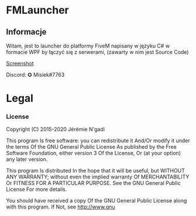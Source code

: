 # FMLauncher

## Informacje
Witam, jest to launcher do platformy FiveM napisany w języku C# w formacie WPF by łączyć się z serwerami, (zawarty w nim jest Source Code)

[Screenshot](https://imgur.com/4b48SAC)

Discord: ✪ Misiek#7763

# Legal
### License

Copyright (C) 2015-2020 Jérémie N'gadi

This program Is free software: you can redistribute it And/Or modify it under the terms Of the GNU General Public License As published by the Free Software Foundation, either version 3 Of the License, Or (at your option) any later version.

This program Is distributed In the hope that it will be useful, but WITHOUT ANY WARRANTY; without even the implied warranty Of MERCHANTABILITY Or FITNESS FOR A PARTICULAR PURPOSE. See the GNU General Public License For more details.

You should have received a copy Of the GNU General Public License along with this program. If Not, see http://www.gnu
